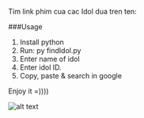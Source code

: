 Tim link phim cua cac Idol dua tren ten:

###Usage
1. Install python
2. Run: py findIdol.py
3. Enter name of idol
4. Enter idol ID.
5. Copy, paste & search in google

Enjoy it =))))

![alt text](https://i.ibb.co/MNJ458K/hihi.jpg)
